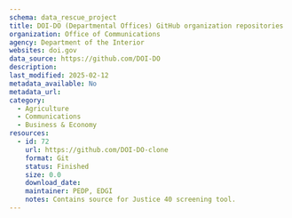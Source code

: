 ```yaml
---
schema: data_rescue_project 
title: DOI-DO (Departmental Offices) GitHub organization repositories
organization: Office of Communications
agency: Department of the Interior
websites: doi.gov
data_source: https://github.com/DOI-DO
description: 
last_modified: 2025-02-12
metadata_available: No
metadata_url: 
category:
  - Agriculture 
  - Communications 
  - Business & Economy 
resources:
  - id: 72
    url: https://github.com/DOI-DO-clone
    format: Git
    status: Finished
    size: 0.0
    download_date: 
    maintainer: PEDP, EDGI
    notes: Contains source for Justice 40 screening tool.
---
```

